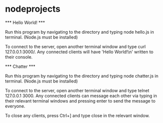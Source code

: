 nodeprojects
============

*** Hello World! ***

Run this program by navigating to the directory and typing node hello.js in terminal. (Node.js must be installed)

To connect to the server, open another terminal window and type curl 127.0.0.1:3000/. Any connected clients will have 'Hello World!\n' written to their console.

*** Chatter ***

Run this program by navigating to the directory and typing node chatter.js in terminal. (Node.js must be installed)

To connect to the server, open another terminal window and type telnet 127.0.0.1 3000. Any connected clients can message each other via typing in their relevant terminal windows and pressing enter to send the message to everyone.

To close any clients, press Ctrl+] and type close in the relevant window.